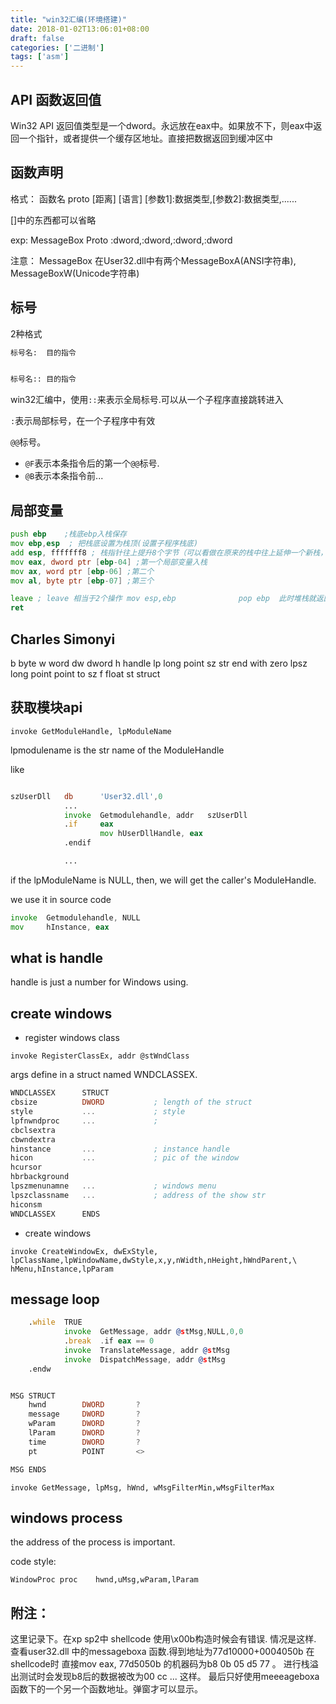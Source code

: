 ```yaml
---
title: "win32汇编(环境搭建)"
date: 2018-01-02T13:06:01+08:00
draft: false
categories: ['二进制']
tags: ['asm']
---
```


## API 函数返回值

Win32 API 返回值类型是一个dword。永远放在eax中。如果放不下，则eax中返回一个指针，或者提供一个缓存区地址。直接把数据返回到缓冲区中

## 函数声明

格式：
函数名 proto [距离] [语言] [参数1]:数据类型,[参数2]:数据类型,......

[]中的东西都可以省略

exp:
MessageBox Proto :dword,:dword,:dword,:dword

注意：
MessageBox 在User32.dll中有两个MessageBoxA(ANSI字符串), MessageBoxW(Unicode字符串)

## 标号

2种格式

```asm
标号名:  目的指令


标号名:: 目的指令
```

win32汇编中，使用`::`来表示全局标号.可以从一个子程序直接跳转进入 

`:`表示局部标号，在一个子程序中有效

`@@`标号。
- `@F`表示本条指令后的第一个`@@`标号.
- `@B`表示本条指令前...

## 局部变量

```asm
push ebp    ;栈底ebp入栈保存
mov ebp,esp  ; 把栈底设置为栈顶(设置子程序栈底)
add esp, fffffff8 ; 栈指针往上提升8个字节（可以看做在原来的栈中往上延伸一个新栈，用来存放子程序）
mov eax, dword ptr [ebp-04] ;第一个局部变量入栈
mov ax, word ptr [ebp-06] ;第二个
mov al, byte ptr [ebp-07] ;第三个

leave ; leave 相当于2个操作 mov esp,ebp              pop ebp  此时堆栈就返回了一开始的状态。
ret
```

## Charles Simonyi

b       byte
w       word
dw      dword
h       handle
lp      long point
sz      str end with zero
lpsz    long point point to sz
f       float
st      struct

## 获取模块api

`invoke GetModuleHandle, lpModuleName`

lpmodulename is the str name of the ModuleHandle

like

```asm

szUserDll   db      'User32.dll',0
            ...
            invoke  Getmodulehandle, addr   szUserDll
            .if     eax
                    mov hUserDllHandle, eax
            .endif

            ...
```

if the lpModuleName is NULL, then, we will get the caller's ModuleHandle.

we use it in source code

```asm
invoke  Getmodulehandle, NULL
mov     hInstance, eax
```

## what is handle

handle is just a number for Windows using.

## create windows

- register windows class

`invoke RegisterClassEx, addr @stWndClass`

args define in a struct named WNDCLASSEX.

```asm
WNDCLASSEX      STRUCT
cbsize          DWORD           ; length of the struct
style           ...             ; style
lpfnwndproc     ...             ; 
cbclsextra
cbwndextra
hinstance       ...             ; instance handle
hicon           ...             ; pic of the window
hcursor
hbrbackground
lpszmenunamne   ...             ; windows menu
lpszclassname   ...             ; address of the show str
hiconsm
WNDCLASSEX      ENDS
```

- create windows

`invoke CreateWindowEx, dwExStyle, lpClassName,lpWindowName,dwStyle,x,y,nWidth,nHeight,hWndParent,\
        hMenu,hInstance,lpParam`

## message loop

```asm
    .while  TRUE
            invoke  GetMessage, addr @stMsg,NULL,0,0
            .break  .if eax == 0
            invoke  TranslateMessage, addr @stMsg
            invoke  DispatchMessage, addr @stMsg
    .endw


MSG STRUCT
    hwnd        DWORD       ?
    message     DWORD       ?
    wParam      DWORD       ?
    lParam      DWORD       ?
    time        DWORD       ?
    pt          POINT       <>

MSG ENDS
```

`invoke GetMessage, lpMsg, hWnd, wMsgFilterMin,wMsgFilterMax`

## windows process

the address of the process is important.

code style:

`WindowProc proc    hwnd,uMsg,wParam,lParam`



        
## 附注：

这里记录下。在xp sp2中 shellcode 使用\x00b构造时候会有错误.
情况是这样. 查看user32.dll 中的messageboxa 函数.得到地址为77d10000+0004050b
在shellcode时 直接mov eax, 77d5050b 的机器码为b8 0b 05 d5 77 。 进行栈溢出测试时会发现b8后的数据被改为00 cc ... 这样。 最后只好使用meeeageboxa函数下的一个另一个函数地址。弹窗才可以显示。




